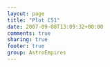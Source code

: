```yaml
---
layout: page
title: "Plot C51"
date: 2007-09-08T13:09:32+00:00
comments: true
sharing: true
footer: true
group: AstroEmpires
---
```


